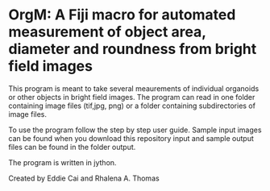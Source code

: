 # OrgM: A Fiji macro for automated measurement of object area, diameter and roundness from bright field images

This program is meant to take several meaurements of individual organoids or other objects in bright field images. The program can read in one folder containing image files (tif,jpg, png) or a folder containing subdirectories of image files. 

To use the program follow the step by step user guide. 
Sample input images can be found when you download this repository input and sample output files can be found in the folder output. 

The program is written in jython.

Created by Eddie Cai and Rhalena A. Thomas
